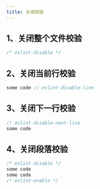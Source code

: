 ```yaml
---
title: 关闭校验
---
```


## 1、关闭整个文件校验

```typescript
/* eslint-disable */
```

## 2、关闭当前行校验

```typescript
some code // eslint-disable-line
```

## 3、关闭下一行校验

```typescript
// eslint-disable-next-line
some code
```

## 4、关闭段落校验

```typescript
/* eslint-disable */
some code
some code
/* eslint-enable */
```

